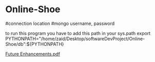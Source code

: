 # Online-Shoe
#connection location
#mongo username, password

to run this program you have to add this path in your sys.path
export PYTHONPATH="/home/zaid/Desktop/softwareDevProject/Online-Shoe/db":${PYTHONPATH}
<!-- C:\Users\user\Desktop\Online-Shoe -->

[Future Enhancements.pdf](https://github.com/user-attachments/files/15988599/Future.Enhancements.pdf)


